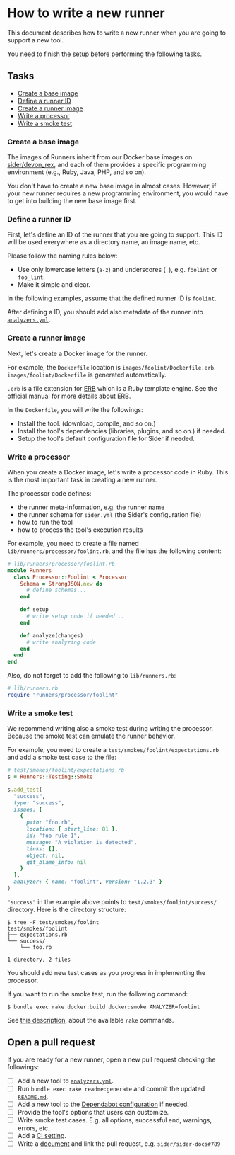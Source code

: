 # How to write a new runner

This document describes how to write a new runner when you are going to support a new tool.

You need to finish the [setup](../README.md#setup) before performing the following tasks.

## Tasks

- [Create a base image](#create-a-base-image)
- [Define a runner ID](#define-a-runner-id)
- [Create a runner image](#create-a-runner-image)
- [Write a processor](#write-a-processor)
- [Write a smoke test](#write-a-smoke-test)

### Create a base image

The images of Runners inherit from our Docker base images on [sider/devon_rex](https://github.com/sider/devon_rex),
and each of them provides a specific programming environment (e.g., Ruby, Java, PHP, and so on).

You don't have to create a new base image in almost cases.
However, if your new runner requires a new programming environment,
you would have to get into building the new base image first.

### Define a runner ID

First, let's define an ID of the runner that you are going to support.
This ID will be used everywhere as a directory name, an image name, etc.

Please follow the naming rules below:

- Use only lowercase letters (`a-z`) and underscores (`_`), e.g. `foolint` or `foo_lint`.
- Make it simple and clear.

In the following examples, assume that the defined runner ID is `foolint`.

After defining a ID, you should add also metadata of the runner into [`analyzers.yml`](../analyzers.yml).

### Create a runner image

Next, let's create a Docker image for the runner.

For example, the `Dockerfile` location is `images/foolint/Dockerfile.erb`.
`images/foolint/Dockerfile` is generated automatically.

`.erb` is a file extension for [ERB](https://en.wikipedia.org/wiki/ERuby) which is a Ruby template engine.
See the official manual for more details about ERB.

In the `Dockerfile`, you will write the followings:

- Install the tool. (download, compile, and so on.)
- Install the tool's dependencies (libraries, plugins, and so on.) if needed.
- Setup the tool's default configuration file for Sider if needed.

### Write a processor

When you create a Docker image, let's write a processor code in Ruby.
This is the most important task in creating a new runner.

The processor code defines:

- the runner meta-information, e.g. the runner name
- the runner schema for `sider.yml` (the Sider's configuration file)
- how to run the tool
- how to process the tool's execution results

For example, you need to create a file named `lib/runners/processor/foolint.rb`,
and the file has the following content:

```ruby
# lib/runners/processor/foolint.rb
module Runners
  class Processor::Foolint < Processor
    Schema = StrongJSON.new do
      # define schemas...
    end

    def setup
      # write setup code if needed...
    end

    def analyze(changes)
      # write analyzing code
    end
  end
end
```

Also, do not forget to add the following to `lib/runners.rb`:

```ruby
# lib/runners.rb
require "runners/processor/foolint"
```

### Write a smoke test

We recommend writing also a smoke test during writing the processor.
Because the smoke test can emulate the runner behavior.

For example, you need to create a `test/smokes/foolint/expectations.rb` and add a smoke test case to the file:

```ruby
# test/smokes/foolint/expectations.rb
s = Runners::Testing::Smoke

s.add_test(
  "success",
  type: "success",
  issues: [
    {
      path: "foo.rb",
      location: { start_line: 81 },
      id: "foo-rule-1",
      message: "A violation is detected",
      links: [],
      object: nil,
      git_blame_info: nil
    }
  ],
  analyzer: { name: "foolint", version: "1.2.3" }
)
```

`"success"` in the example above points to `test/smokes/foolint/success/` directory.
Here is the directory structure:

```shell
$ tree -F test/smokes/foolint
test/smokes/foolint
├── expectations.rb
└── success/
    └── foo.rb

1 directory, 2 files
```

You should add new test cases as you progress in implementing the processor.

If you want to run the smoke test, run the following command:

```shell
$ bundle exec rake docker:build docker:smoke ANALYZER=foolint
```

See [this description](../README.md#testing), about the available `rake` commands.

## Open a pull request

If you are ready for a new runner, open a new pull request checking the followings:

- [ ] Add a new tool to [`analyzers.yml`](../analyzers.yml).
- [ ] Run `bundle exec rake readme:generate` and commit the updated [`README.md`](../README.md).
- [ ] Add a new tool to the [Dependabot configuration](../.github/dependabot.yml) if needed.
- [ ] Provide the tool's options that users can customize.
- [ ] Write smoke test cases. E.g. all options, successful end, warnings, errors, etc.
- [ ] Add a [CI setting](../.github/workflows/build.yml).
- [ ] Write a [document](https://github.com/sider/sider-docs) and link the pull request, e.g. `sider/sider-docs#789`
